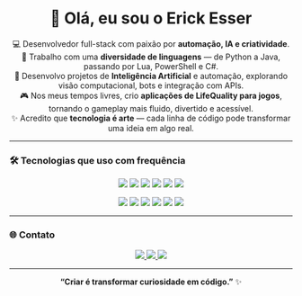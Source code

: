 <!-- Banner -->
<h1 align="center">👋 Olá, eu sou o Erick Esser</h1>

<p align="center">
  💻 Desenvolvedor full-stack com paixão por <b>automação, IA e criatividade</b>.<br>
  🚀 Trabalho com uma <b>diversidade de linguagens</b> — de Python a Java, passando por Lua, PowerShell e C#.<br>
  🧠 Desenvolvo projetos de <b>Inteligência Artificial</b> e automação, explorando visão computacional, bots e integração com APIs.<br>
  🎮 Nos meus tempos livres, crio <b>aplicações de LifeQuality para jogos</b>, tornando o gameplay mais fluido, divertido e acessível.<br>
  ✨ Acredito que <b>tecnologia é arte</b> — cada linha de código pode transformar uma ideia em algo real.
</p>

---

### 🛠️ Tecnologias que uso com frequência
<p align="center">
  <img src="https://img.shields.io/badge/Python-3776AB?style=for-the-badge&logo=python&logoColor=white"/>
  <img src="https://img.shields.io/badge/Java-ED8B00?style=for-the-badge&logo=java&logoColor=white"/>
  <img src="https://img.shields.io/badge/Lua-2C2D72?style=for-the-badge&logo=lua&logoColor=white"/>
  <img src="https://img.shields.io/badge/C%23-239120?style=for-the-badge&logo=c-sharp&logoColor=white"/>
  <img src="https://img.shields.io/badge/PowerShell-5391FE?style=for-the-badge&logo=powershell&logoColor=white"/>
  <img src="https://img.shields.io/badge/JavaScript-F7DF1E?style=for-the-badge&logo=javascript&logoColor=black"/>
</p>

<p align="center">
  <img src="https://img.shields.io/badge/OpenCV-5C3EE8?style=for-the-badge&logo=opencv&logoColor=white"/>
  <img src="https://img.shields.io/badge/TensorFlow-FF6F00?style=for-the-badge&logo=tensorflow&logoColor=white"/>
  <img src="https://img.shields.io/badge/PyAutoGUI-FFD43B?style=for-the-badge&logo=python&logoColor=black"/>
  <img src="https://img.shields.io/badge/Tkinter-2E2E2E?style=for-the-badge&logo=python&logoColor=white"/>
  <img src="https://img.shields.io/badge/Maven-C71A36?style=for-the-badge&logo=apache-maven&logoColor=white"/>
  <img src="https://img.shields.io/badge/REST%20APIs-00ADD8?style=for-the-badge&logo=api&logoColor=white"/>
</p>

---

### 🌐 Contato
<p align="center">
  <a href="https://discordapp.com/users/erickesser" target="_blank">
    <img src="https://img.shields.io/badge/Discord-5865F2?style=for-the-badge&logo=discord&logoColor=white"/>
  </a>
  <a href="https://instagram.com/erickesser" target="_blank">
    <img src="https://img.shields.io/badge/Instagram-E4405F?style=for-the-badge&logo=instagram&logoColor=white"/>
  </a>
  <a href="https://github.com/erickesser" target="_blank">
    <img src="https://img.shields.io/badge/GitHub-171515?style=for-the-badge&logo=github&logoColor=white"/>
  </a>
</p>

---

<p align="center">
  <b>“Criar é transformar curiosidade em código.”</b> ✨
</p>
